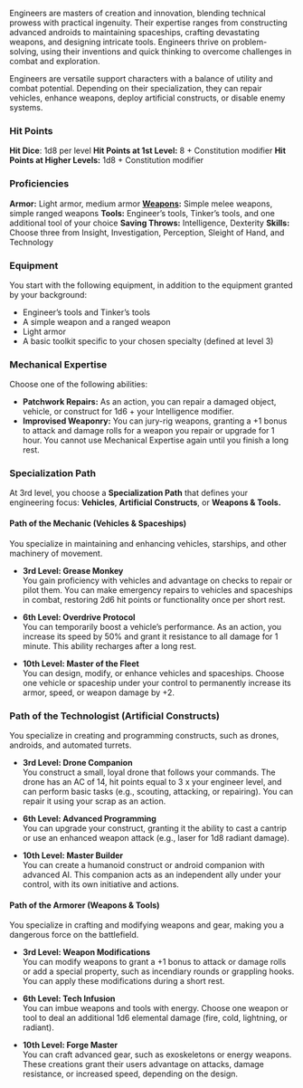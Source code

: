 Engineers are masters of creation and innovation, blending technical prowess with practical ingenuity. Their expertise ranges from constructing advanced androids to maintaining spaceships, crafting devastating weapons, and designing intricate tools. Engineers thrive on problem-solving, using their inventions and quick thinking to overcome challenges in combat and exploration.

Engineers are versatile support characters with a balance of utility and combat potential. Depending on their specialization, they can repair vehicles, enhance weapons, deploy artificial constructs, or disable enemy systems.

### Hit Points
**Hit Dice**: 1d8 per level
**Hit Points at 1st Level:** 8 + Constitution modifier
**Hit Points at Higher Levels:** 1d8 + Constitution modifier

### Proficiencies
**Armor:** Light armor, medium armor
**[Weapons](Weapons.md):** Simple melee weapons, simple ranged weapons
**Tools:** Engineer’s tools, Tinker’s tools, and one additional tool of your choice
**Saving Throws:** Intelligence, Dexterity
**Skills:** Choose three from Insight, Investigation, Perception, Sleight of Hand, and Technology

### Equipment
You start with the following equipment, in addition to the equipment granted by your background:
- Engineer’s tools and Tinker’s tools
- A simple weapon and a ranged weapon
- Light armor
- A basic toolkit specific to your chosen specialty (defined at level 3)

### Mechanical Expertise  
Choose one of the following abilities:
- **Patchwork Repairs:** As an action, you can repair a damaged object, vehicle, or construct for 1d6 + your Intelligence modifier.
- **Improvised Weaponry:** You can jury-rig weapons, granting a +1 bonus to attack and damage rolls for a weapon you repair or upgrade for 1 hour.
You cannot use Mechanical Expertise again until you finish a long rest.


### Specialization Path
At 3rd level, you choose a **Specialization Path** that defines your engineering focus: **Vehicles**, **Artificial Constructs**, or **Weapons & Tools.**

#### Path of the Mechanic (Vehicles & Spaceships)
You specialize in maintaining and enhancing vehicles, starships, and other machinery of movement.

- **3rd Level: Grease Monkey**  
    You gain proficiency with vehicles and advantage on checks to repair or pilot them. You can make emergency repairs to vehicles and spaceships in combat, restoring 2d6 hit points or functionality once per short rest.
    
- **6th Level: Overdrive Protocol**  
    You can temporarily boost a vehicle’s performance. As an action, you increase its speed by 50% and grant it resistance to all damage for 1 minute. This ability recharges after a long rest.
    
- **10th Level: Master of the Fleet**  
    You can design, modify, or enhance vehicles and spaceships. Choose one vehicle or spaceship under your control to permanently increase its armor, speed, or weapon damage by +2.


### Path of the Technologist (Artificial Constructs)
You specialize in creating and programming constructs, such as drones, androids, and automated turrets.

- **3rd Level: Drone Companion**  
    You construct a small, loyal drone that follows your commands. The drone has an AC of 14, hit points equal to 3 x your engineer level, and can perform basic tasks (e.g., scouting, attacking, or repairing). You can repair it using your scrap as an action.
    
- **6th Level: Advanced Programming**  
    You can upgrade your construct, granting it the ability to cast a cantrip or use an enhanced weapon attack (e.g., laser for 1d8 radiant damage).
    
- **10th Level: Master Builder**  
    You can create a humanoid construct or android companion with advanced AI. This companion acts as an independent ally under your control, with its own initiative and actions.

#### Path of the Armorer (Weapons & Tools)
You specialize in crafting and modifying weapons and gear, making you a dangerous force on the battlefield.
- **3rd Level: Weapon Modifications**  
    You can modify weapons to grant a +1 bonus to attack or damage rolls or add a special property, such as incendiary rounds or grappling hooks. You can apply these modifications during a short rest.
    
- **6th Level: Tech Infusion**  
    You can imbue weapons and tools with energy. Choose one weapon or tool to deal an additional 1d6 elemental damage (fire, cold, lightning, or radiant).
    
- **10th Level: Forge Master**  
    You can craft advanced gear, such as exoskeletons or energy weapons. These creations grant their users advantage on attacks, damage resistance, or increased speed, depending on the design.